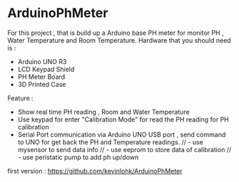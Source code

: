 # ArduinoPhMeter
For this project , that is build up a Arduino base PH meter for monitor PH , Water Temperature and Room Temperature.
Hardware that you should need is :
  -  Arduino UNO R3
  -  LCD Keypad Shield
  -  PH Meter Board
  -  3D Printed Case

Feature :
  - Show real time PH reading , Room and Water Temperature
  - Use keypad for enter "Calibration Mode" for read the PH reading for PH calibration
  - Serial Port communication via Arduino UNO USB port , send command to UNO for get back the PH and Temperature readings.
//  - use mysensor to send data info
//  - use eeprom to store data of calibration
//  - use peristatic pump to add ph up/down



first version : https://github.com/kevinlohk/ArduinoPhMeter
